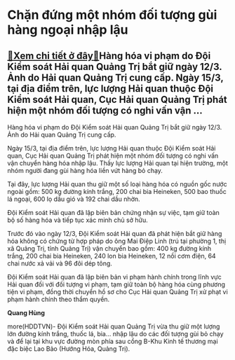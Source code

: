 Chặn đứng một nhóm đối tượng gùi hàng ngoại nhập lậu
====================================================

[:gift:Xem chi tiết ở đây:gift:](https://hddtvn.com/chan-dung-mot-nhom-doi-tuong-gui-hang-ngoai-nhap-lau/)Hàng hóa vi phạm do Đội Kiểm soát Hải quan Quảng Trị bắt giữ ngày 12/3. Ảnh do Hải quan Quảng Trị cung cấp. Ngày 15/3, tại địa điểm trên, lực lượng Hải quan thuộc Đội Kiểm soát Hải quan, Cục Hải quan Quảng Trị phát hiện một nhóm đối tượng có nghi vấn vận …
----------------------------------------------------------------------------------------------------------------------------------------------------------------------------------------------------------------------------------------------------------------







 






 Hàng hóa vi phạm do Đội Kiểm soát Hải quan Quảng Trị bắt giữ ngày 12/3. Ảnh do Hải quan Quảng Trị cung cấp. 


Ngày 15/3, tại địa điểm trên, lực lượng Hải quan thuộc Đội Kiểm soát Hải quan, Cục Hải quan Quảng Trị phát hiện một nhóm đối tượng có nghi vấn vận chuyển hàng hóa nhập lậu. Thấy lực lượng Hải quan tại hiện trường, một nhóm người đang gùi hàng hóa liền vứt hàng bỏ chạy. 


 Tại đây, lực lượng Hải quan thu giữ một số loại hàng hóa có nguồn gốc nước ngoài gồm: 500 kg đường kính trắng, 200 chai bia Heineken, 500 bao thuốc lá ngoại, 600 lọ dầu gió và 192 chai dầu nhờn. 


 Đội Kiểm soát Hải quan đã lập biên bản chứng nhận sự việc, tạm giữ toàn bộ số hàng hóa và tiếp tục xác minh chủ sở hữu.


 Trước đó vào ngày 12/3, Đội Kiểm soát Hải quan đã phát hiện bắt giữ hàng hóa không có chứng từ hợp pháp do ông Mai Điệp Linh (trú tại phường 1, thị xã Quảng Trị, tỉnh Quảng Trị) vận chuyển bao gồm: 400 kg đường kính trắng, 200 chai bia Heineken, 240 lon bia Heineken, 12 nồi cơm điện, 64 chai nước xả vải và 96 đôi dép tông. 


 Đội Kiểm soát Hải quan đã lập biên bản vi phạm hành chính trong lĩnh vực Hải quan đối với đối tượng vi phạm, tạm giữ toàn bộ hàng hóa cùng phương tiện vi phạm, đồng thời chuyển hồ sơ cho Cục Hải quan Quảng Trị xử phạt vi phạm hành chính theo thẩm quyền.






**Quang Hùng**



more(HDDTVN)- Đội Kiểm soát Hải quan Quảng Trị vừa thu giữ một lượng lớn đường kính trắng, thuốc lá, bia… nhập lậu do các đối tượng gùi bỏ chạy và để lại tại khu vực đường mòn phía sau cổng B-Khu Kinh tế thương mại đặc biệc Lao Bảo (Hướng Hóa, Quảng Trị).

